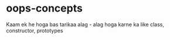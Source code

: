 # oops-concepts
Kaam ek he hoga bas tarikaa alag - alag hoga karne ka like class, constructor, prototypes
